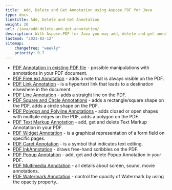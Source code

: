 ```yaml
---
title:  Add, Delete and Get Annotation using Aspose.PDF for Java
type: docs
linktitle: Add, Delete and Get Annotation
weight: 20
url: /java/add-delete-and-get-annotation/
description: With Aspose.PDF for Java you may add, delete and get annotation from your PDF file. Check all lists of annotations to resolve your task.
lastmod: "2021-02-12"
sitemap:
    changefreq: "weekly"
    priority: 0.7
---
```


- [PDF Annotation in existing PDF file](/pdf/java/pdf-annotation-in-existing-pdf-file/) - possible manipulations with annotations in your PDF
document.
- [PDF Free ext Annotation](/pdf/java/free-text-annotation/) - adds a note that is always visible on the PDF.
- [PDF Link Annotation](/pdf/java/link-annotation/) - is a hypertext link that leads to a destination elsewhere in the document.
- [PDF Line Annotation](/pdf/java/line-annotation/) - adds a straight line on the PDF.
- [PDF Square and Circle Annotations](/pdf/java/square-and-circle-annotations/) - adds a rectangle/square shape on the PDF, adds a circle shape on the PDF.
- [PDF Polygon and Polyline Annotations](/pdf/java/polygon-and-polyline-annotations/) - adds closed or open shapes with multiple edges on the PDF, adds a polygon on the PDF.
- [PDF Text Markup Annotation](/pdf/java/text-markup-annotation/) - add, get and delete Text Markup Annotation in your PDF.
- [PDF Widget Annotation](/pdf/java/widget-annotation/) - is a graphical representation of a form field on specific pages.
- [PDF Caret Annotation](/pdf/java/caret-annotation/) - is a symbol that indicates text editing.
- [PDF InkAnnotation](/pdf/java/ink-annotation/) - draws free-hand scribbles on the PDF.
- [PDF Popup Annotation](/pdf/java/popup-annotation/) - add, get and delete Popup Annotation in your PDF.
- [PDF Multimedia Annotation](/pdf/java/multimedia-annotation/) - all details about screen, sound, movie annotations.
- [PDF Watermark Annotation](/pdf/java/watermarkannotation/) - control the opacity of Watermark by using the opacity property..

